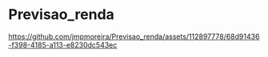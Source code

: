 # Previsao_renda



https://github.com/jmpmoreira/Previsao_renda/assets/112897778/68d91436-f398-4185-a113-e8230dc543ec

